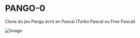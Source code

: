 # PANGO-0
Clone du jeu Pango écrit en Pascal (Turbo Pascal ou Free Pascal)

![image](https://github.com/gladir/PANGO-0/assets/11842176/efa1d5c2-512a-4cbd-aefb-4fe0048b06d6)
